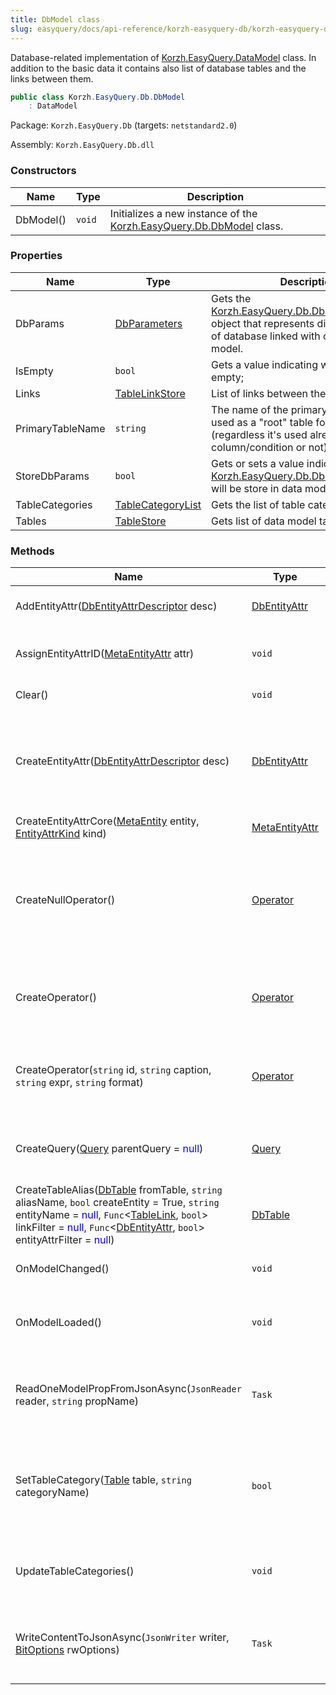 ```yaml
---
title: DbModel class
slug: easyquery/docs/api-reference/korzh-easyquery-db/korzh-easyquery-db-namespace/dbmodel-class
---
```



Database-related implementation of [Korzh.EasyQuery.DataModel](/api-reference/korzh-easyquery/korzh-easyquery-namespace/datamodel-class) class.  In addition to the basic data it contains also list of database tables and the links between them.
```csharp
public class Korzh.EasyQuery.Db.DbModel
    : DataModel

```
Package: `Korzh.EasyQuery.Db` (targets: `netstandard2.0`)

Assembly: `Korzh.EasyQuery.Db.dll`

### Constructors

| Name | Type | Description | 
| --- | --- | --- | 
| DbModel() | `void` | Initializes a new instance of the [Korzh.EasyQuery.Db.DbModel](/api-reference/korzh-easyquery-db/korzh-easyquery-db-namespace/dbmodel-class) class. | 


### Properties

| Name | Type | Description | 
| --- | --- | --- | 
| DbParams | [DbParameters](/api-reference/korzh-easyquery-db/korzh-easyquery-db-namespace/dbparameters-class) | Gets the [Korzh.EasyQuery.Db.DbParameters](/api-reference/korzh-easyquery-db/korzh-easyquery-db-namespace/dbparameters-class) object that represents different options of database linked with current data model. | 
| IsEmpty | `bool` | Gets a value indicating wether model is empty; | 
| Links | [TableLinkStore](/api-reference/korzh-easyquery-db/korzh-easyquery-db-namespace/tablelinkstore-class) | List of links between the model tables. | 
| PrimaryTableName | `string` | The name of the primary which will be used as a "root" table for this query (regardless it's used already in any column/condition or not) | 
| StoreDbParams | `bool` | Gets or sets a value indicating whether [Korzh.EasyQuery.Db.DbModel.DbParams](/api-reference/korzh-easyquery-db/korzh-easyquery-db-namespace/dbmodel-class) will be store in data model definition file. | 
| TableCategories | [TableCategoryList](/api-reference/korzh-easyquery-db/korzh-easyquery-db-namespace/tablecategorylist-class) | Gets the list of table categories. | 
| Tables | [TableStore](/api-reference/korzh-easyquery-db/korzh-easyquery-db-namespace/tablestore-class) | Gets list of data model tables. | 


### Methods

| Name | Type | Description | 
| --- | --- | --- | 
| AddEntityAttr([DbEntityAttrDescriptor](/api-reference/korzh-easyquery-db/korzh-easyquery-db-namespace/dbentityattrdescriptor-class) desc) | [DbEntityAttr](/api-reference/korzh-easyquery-db/korzh-easyquery-db-namespace/dbentityattr-class) | Adds a new attribute to the model. | 
| AssignEntityAttrID([MetaEntityAttr](/api-reference/easydata-core/easydata-namespace/metaentityattr-class) attr) | `void` | Assigns the default ID for entity attribute. | 
| Clear() | `void` | Clears this instance. | 
| CreateEntityAttr([DbEntityAttrDescriptor](/api-reference/korzh-easyquery-db/korzh-easyquery-db-namespace/dbentityattrdescriptor-class) desc) | [DbEntityAttr](/api-reference/korzh-easyquery-db/korzh-easyquery-db-namespace/dbentityattr-class) | Creates the entity attribute. Used for creating entity attributes while building the model | 
| CreateEntityAttrCore([MetaEntity](/api-reference/easydata-core/easydata-namespace/metaentity-class) entity, [EntityAttrKind](/api-reference/easydata-core/easydata-namespace/entityattrkind-enum) kind) | [MetaEntityAttr](/api-reference/easydata-core/easydata-namespace/metaentityattr-class) |  | 
| CreateNullOperator() | [Operator](/api-reference/korzh-easyquery/korzh-easyquery-namespace/operator-class) | Creates the 'null' operator - a special operator which is used when a real operator can't be found (e.g. wrong ID) | 
| CreateOperator() | [Operator](/api-reference/korzh-easyquery/korzh-easyquery-namespace/operator-class) | Creates the operator. Used for creating objects while building the model | 
| CreateOperator(`string` id, `string` caption, `string` expr, `string` format) | [Operator](/api-reference/korzh-easyquery/korzh-easyquery-namespace/operator-class) | Creates the operator. Used for creating objects while building the model | 
| CreateQuery([Query](/api-reference/korzh-easyquery/korzh-easyquery-namespace/query-class) parentQuery = <span style='color: blue'>null</span>) | [Query](/api-reference/korzh-easyquery/korzh-easyquery-namespace/query-class) | Creates a Query object associated with this model | 
| CreateTableAlias([DbTable](/api-reference/korzh-easyquery-db/korzh-easyquery-db-namespace/dbtable-class) fromTable, `string` aliasName, `bool` createEntity = True, `string` entityName = <span style='color: blue'>null</span>, `Func`&lt;[TableLink](/api-reference/korzh-easyquery-db/korzh-easyquery-db-namespace/tablelink-class), `bool`&gt; linkFilter = <span style='color: blue'>null</span>, `Func`&lt;[DbEntityAttr](/api-reference/korzh-easyquery-db/korzh-easyquery-db-namespace/dbentityattr-class), `bool`&gt; entityAttrFilter = <span style='color: blue'>null</span>) | [DbTable](/api-reference/korzh-easyquery-db/korzh-easyquery-db-namespace/dbtable-class) | Creates table alias from the table. | 
| OnModelChanged() | `void` | Called after the model has been changed. | 
| OnModelLoaded() | `void` | Called after the model has been loaded from some file or string. | 
| ReadOneModelPropFromJsonAsync(`JsonReader` reader, `string` propName) | `Task` | Reads one model property from JSON (asynchronous way). | 
| SetTableCategory([Table](/api-reference/korzh-easyquery-db/korzh-easyquery-db-namespace/table-class) table, `string` categoryName) | `bool` | Sets the category of the table. Creates a new category if the specified one does not exist yet. | 
| UpdateTableCategories() | `void` | Updates the categories in tables (usually after the loading). | 
| WriteContentToJsonAsync(`JsonWriter` writer, [BitOptions](/api-reference/easydata-core/easydata-namespace/bitoptions-class) rwOptions) | `Task` | Writes the content of DbMomdel to JSON (asynchronous way). |